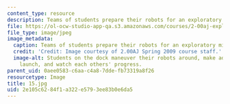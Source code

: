 ```yaml
---
content_type: resource
description: Teams of students prepare their robots for an exploratory mission.
file: https://ol-ocw-studio-app-qa.s3.amazonaws.com/courses/2-00aj-exploring-sea-space-earth-fundamentals-of-engineering-design-spring-2009/2e105c6284f1a322e5793ee83b0e6da5_16.jpg
file_type: image/jpeg
image_metadata:
  caption: Teams of students prepare their robots for an exploratory mission.
  credit: 'Credit: Image courtesy of 2.00AJ Spring 2009 course staff.'
  image-alt: Students on the dock maneuver their robots around, make adjustments before
    launch, and watch each others' progress.
parent_uid: 0aee0583-c6aa-c4a8-7dde-fb73319a8f26
resourcetype: Image
title: 15.jpg
uid: 2e105c62-84f1-a322-e579-3ee83b0e6da5
---
```

